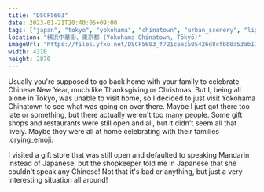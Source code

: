 ```yaml
---
title: "DSCF5603"
date: 2023-01-21T20:40:05+09:00
tags: ["japan", "tokyo", "yokohama", "chinatown", "urban_scenery", "lights", "nightlife"]
location: "横浜中華街、東京都 (Yokohama Chinatown, Tōkyō)"
imageUrl: "https://files.yfxu.net/DSCF5603_f721c6ec505426d8cfbb0a53ab11f2e7.jpg"
width: 4310
height: 2870
---
```


Usually you're supposed to go back home with your family to celebrate Chinese New Year, much like Thanksgiving or Christmas. But I, being all alone in Tokyo, was unable to visit home, so I decided to just visit Yokohama Chinatown to see what was going on over there. Maybe I just got there too late or something, but there actually weren't too many people. Some gift shops and restaurants were still open and all, but it didn't seem all that lively. Maybe they were all at home celebrating with their families :crying_emoji:

I visited a gift store that was still open and defaulted to speaking Mandarin instead of Japanese, but the shopkeeper told me in Japanese that she couldn't speak any Chinese! Not that it's bad or anything, but just a very interesting situation all around!